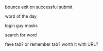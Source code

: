 bounce exit on successful submit

word of the day

login guy masks

search for word

fave tab? or remember tab? worth it with URL?
